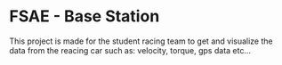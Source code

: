 # FSAE - Base Station
 This project is made for the student racing team to get and visualize the data from the reacing car such as: velocity, torque, gps data etc...
